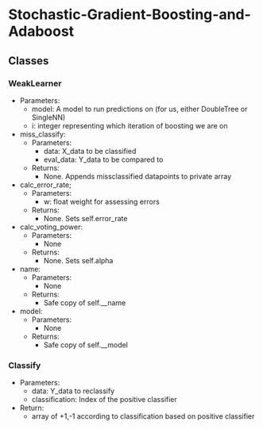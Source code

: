 # Stochastic-Gradient-Boosting-and-Adaboost

## Classes

### WeakLearner

- Parameters:
  - model: A model to run predictions on (for us, either DoubleTree or SingleNN)
  - i: integer representing which iteration of boosting we are on
- miss_classify:
  - Parameters:
    - data: X_data to be classified
    - eval_data: Y_data to be compared to
  - Returns:
    - None. Appends missclassified datapoints to private array
- calc_error_rate;
  - Parameters:
    - w: float weight for assessing errors
  - Returns:
    - None. Sets self.error_rate
- calc_voting_power:
  - Parameters:
    - None
  - Returns:
    - None. Sets self.alpha
- name:
  - Parameters:
    - None
  - Returns:
    - Safe copy of self.__name
- model:
  - Parameters:
    - None
  - Returns:
    - Safe copy of self.__model

### Classify

- Parameters:
  - data: Y_data to reclassify
  - classification: Index of the positive classifier
- Return:
  - array of +1,-1 according to classification based on positive classifier
